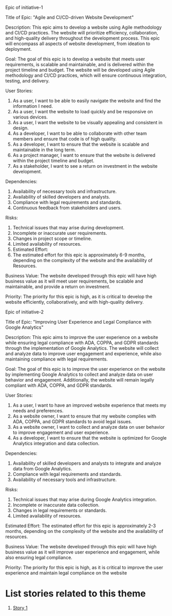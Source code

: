 Epic of initiative-1

Title of Epic: "Agile and CI/CD-driven Website Development"

Description:
This epic aims to develop a website using Agile methodology and CI/CD practices. The website will prioritize efficiency, collaboration, and high-quality delivery throughout the development process. This epic will encompass all aspects of website development, from ideation to deployment.

Goal:
The goal of this epic is to develop a website that meets user requirements, is scalable and maintainable, and is delivered within the project timeline and budget. The website will be developed using Agile methodology and CI/CD practices, which will ensure continuous integration, testing, and delivery.

User Stories:

1. As a user, I want to be able to easily navigate the website and find the information I need. 
2. As a user, I want the website to load quickly and be responsive on various devices. 
3. As a user, I want the website to be visually appealing and consistent in design. 
4. As a developer, I want to be able to collaborate with other team members and ensure that code is of high quality. 
5. As a developer, I want to ensure that the website is scalable and maintainable in the long term. 
6. As a project manager, I want to ensure that the website is delivered within the project timeline and budget. 
7. As a stakeholder, I want to see a return on investment in the website development.

Dependencies:

1. Availability of necessary tools and infrastructure.
2. Availability of skilled developers and analysts.
3. Compliance with legal requirements and standards.
4. Continuous feedback from stakeholders and users.

Risks:

1. Technical issues that may arise during development.
2. Incomplete or inaccurate user requirements.
3. Changes in project scope or timeline.
4. Limited availability of resources.
5. Estimated Effort:
6. The estimated effort for this epic is approximately 6-9 months, depending on the complexity of the website and the availability of
Resources.

Business Value:
The website developed through this epic will have high business value as it will meet user requirements, be scalable and maintainable, and provide a return on investment.

Priority:
The priority for this epic is high, as it is critical to develop the website efficiently, collaboratively, and with high-quality delivery.

Epic of initiative-2

Title of Epic: "Improving User Experience and Legal Compliance with Google Analytics"

Description:
This epic aims to improve the user experience on a website while ensuring legal compliance with ADA, COPPA, and GDPR standards through the implementation of Google Analytics. The website will collect and analyze data to improve user engagement and experience, while also maintaining compliance with legal requirements.

Goal:
The goal of this epic is to improve the user experience on the website by implementing Google Analytics to collect and analyze data on user behavior and engagement. Additionally, the website will remain legally compliant with ADA, COPPA, and GDPR standards.

User Stories:

1. As a user, I want to have an improved website experience that meets my needs and preferences. 
2. As a website owner, I want to ensure that my website complies with ADA, COPPA, and GDPR standards to avoid legal issues. 
3. As a website owner, I want to collect and analyze data on user behavior to improve engagement and user experience. 
4. As a developer, I want to ensure that the website is optimized for Google Analytics integration and data collection.

Dependencies:

1. Availability of skilled developers and analysts to integrate and analyze data from Google Analytics. 
2. Compliance with legal requirements and standards. 
3. Availability of necessary tools and infrastructure.

Risks:

1. Technical issues that may arise during Google Analytics integration. 
2. Incomplete or inaccurate data collection. 
3. Changes in legal requirements or standards. 
4. Limited availability of resources.

Estimated Effort:
The estimated effort for this epic is approximately 2-3 months, depending on the complexity of the website and the availability of resources.

Business Value:
The website developed through this epic will have high business value as it will improve user experience and engagement, while also ensuring legal compliance.

Priority:
The priority for this epic is high, as it is critical to improve the user experience and maintain legal compliance on the website

# List stories related to this theme
1. [Story 1](documentation/templates/theme/initiatives/epics/stories/story_template.md)